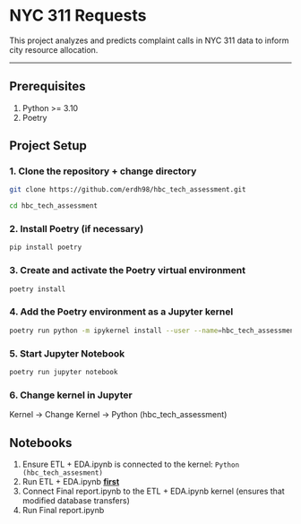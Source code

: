 # NYC 311 Requests

This project analyzes and predicts complaint calls in NYC 311 data to inform city resource allocation.

---
## Prerequisites
1. Python >= 3.10
2. Poetry
## Project Setup

### 1. Clone the repository + change directory
```bash
git clone https://github.com/erdh98/hbc_tech_assessment.git

cd hbc_tech_assessment
```
### 2. Install Poetry (if necessary)
```bash
pip install poetry
```

### 3. Create and activate the Poetry virtual environment
```bash
poetry install
```

### 4. Add the Poetry environment as a Jupyter kernel
```bash
poetry run python -m ipykernel install --user --name=hbc_tech_assessment --display-name "Python (hbc_tech_assessment)"
```

### 5. Start Jupyter Notebook
```bash
poetry run jupyter notebook
```

### 6. Change kernel in Jupyter 
Kernel → Change Kernel → Python (hbc_tech_assessment)

## Notebooks
1. Ensure ETL + EDA.ipynb is connected to the kernel: `Python (hbc_tech_assesment)`
2. Run ETL + EDA.ipynb <u><b>first</b></u>
3. Connect Final report.ipynb to the ETL + EDA.ipynb kernel (ensures that modified database transfers)
4. Run Final report.ipynb


